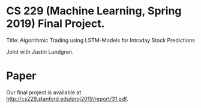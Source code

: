 # CS 229 (Machine Learning, Spring 2019) Final Project.

Title: Algorithmic Trading using LSTM-Models for Intraday Stock Predictions

Joint with Justin Lundgren.

# Paper
Our final project is available at http://cs229.stanford.edu/proj2019/report/31.pdf.


